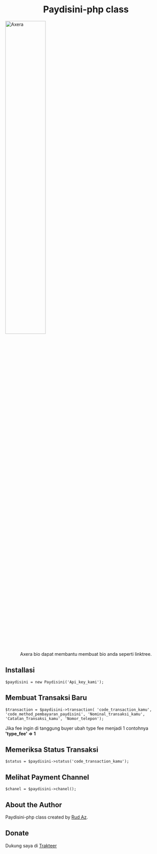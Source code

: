 <h1 align="center">Paydisini-php class</h1>

<img src="https://c.tenor.com/aF0ipAtOk9cAAAAC/spy-x-family-anya.gif" alt="Axera" style="width: 50%; height: auto;" >

<p align="center">Axera bio dapat membantu membuat bio anda seperti linktree.</p>

## Installasi

 `$paydisini = new Paydisini('Api_key_kami');`

## Membuat Transaksi Baru

`$transaction = $paydisini->transaction(
'code_transaction_kamu',
'code_method_pembayaran_paydisini',
'Nominal_transaksi_kamu',
'Catatan_Transaksi_kamu',
'Nomor_telepon');`

<p>Jika fee ingin di tanggung buyer ubah type fee menjadi 1 contohnya <b>'type_fee' => 1</b></p>

## Memeriksa Status Transaksi

`$status = $paydisini->status('code_transaction_kamu');`

## Melihat Payment Channel

`$chanel = $paydisini->chanel();`

## About the Author

Paydisini-php class created by <a href="https://www.freyapp.my.id">Rud Az</a>.

## Donate

Dukung saya di <a href="https://trakteer.id/RudAz" target="_blank">Trakteer</a>
